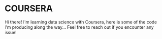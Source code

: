 # COURSERA
Hi there!
I'm learning data science with Coursera, here is some of the code I'm producing along the way...
Feel free to reach out if you encounter any issue!
